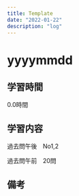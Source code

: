 ```yaml
---
title: Template
date: "2022-01-22"
description: "log"
---
```


# yyyymmdd

## 学習時間
0.0時間

## 学習内容
過去問午後　No1,2

過去問午前　20問

## 備考
